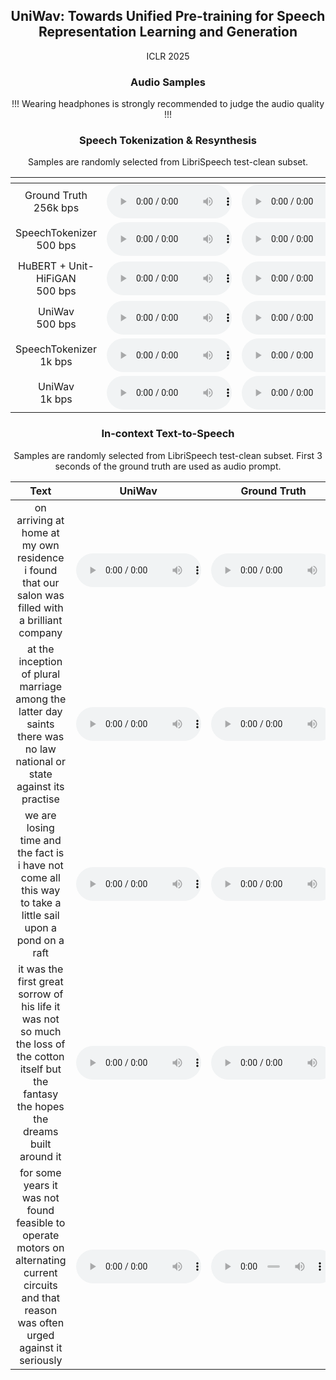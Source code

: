 ## <center> UniWav: Towards Unified Pre-training for Speech Representation Learning and Generation </center>

<center> ICLR 2025 </center> 



### <center> Audio Samples </center>

<center> !!! Wearing headphones is strongly recommended to judge the audio quality !!! </center>


### <center> Speech Tokenization & Resynthesis </center>
<center> Samples are randomly selected from LibriSpeech test-clean subset. </center>

| <span style="width:300px;"></span> |  |  |  |  |  |
| :---: | :---: | :---: | :---: | :---: | :---: |
| Ground Truth<br>256k bps | <audio src="samples/resyn/gt/8463-287645-0001.wav" controls style="width:200px;" preload></audio> | <audio src="samples/resyn/gt/2094-142345-0040.wav" controls style="width:200px;" preload></audio> | <audio src="samples/resyn/gt/4446-2273-0008.wav" controls style="width:200px;" preload></audio> | <audio src="samples/resyn/gt/1995-1837-0028.wav" controls style="width:200px;" preload></audio> | <audio src="samples/resyn/gt/61-70968-0026.wav" controls style="width:200px;" preload></audio> |
| SpeechTokenizer<br>500 bps | <audio src="samples/resyn/sptk500/8463-287645-0001.wav" controls style="width:200px;" preload></audio> | <audio src="samples/resyn/sptk500/2094-142345-0040.wav" controls style="width:200px;" preload></audio> | <audio src="samples/resyn/sptk500/4446-2273-0008.wav" controls style="width:200px;" preload></audio> | <audio src="samples/resyn/sptk500/1995-1837-0028.wav" controls style="width:200px;" preload></audio> | <audio src="samples/resyn/sptk500/61-70968-0026.wav" controls style="width:200px;" preload></audio> |
| HuBERT + Unit-HiFiGAN<br>500 bps | <audio src="samples/resyn/unitgan/8463-287645-0001.wav" controls style="width:200px;" preload></audio> | <audio src="samples/resyn/unitgan/2094-142345-0040.wav" controls style="width:200px;" preload></audio> | <audio src="samples/resyn/unitgan/4446-2273-0008.wav" controls style="width:200px;" preload></audio> | <audio src="samples/resyn/unitgan/1995-1837-0028.wav" controls style="width:200px;" preload></audio> | <audio src="samples/resyn/unitgan/61-70968-0026.wav" controls style="width:200px;" preload></audio> |
| UniWav<br>500 bps | <audio src="samples/resyn/uniwav500/8463-287645-0001.wav" controls style="width:200px;" preload></audio> | <audio src="samples/resyn/uniwav500/2094-142345-0040.wav" controls style="width:200px;" preload></audio> | <audio src="samples/resyn/uniwav500/4446-2273-0008.wav" controls style="width:200px;" preload></audio> | <audio src="samples/resyn/uniwav500/1995-1837-0028.wav" controls style="width:200px;" preload></audio> | <audio src="samples/resyn/uniwav500/61-70968-0026.wav" controls style="width:200px;" preload></audio> |
| SpeechTokenizer<br>1k bps | <audio src="samples/resyn/sptk1k/8463-287645-0001.wav" controls style="width:200px;" preload></audio> | <audio src="samples/resyn/sptk1k/2094-142345-0040.wav" controls style="width:200px;" preload></audio> | <audio src="samples/resyn/sptk1k/4446-2273-0008.wav" controls style="width:200px;" preload></audio> | <audio src="samples/resyn/sptk1k/1995-1837-0028.wav" controls style="width:200px;" preload></audio> | <audio src="samples/resyn/sptk1k/61-70968-0026.wav" controls style="width:200px;" preload></audio> |
| UniWav<br>1k bps | <audio src="samples/resyn/uniwav1k/8463-287645-0001.wav" controls style="width:200px;" preload></audio> | <audio src="samples/resyn/uniwav1k/2094-142345-0040.wav" controls style="width:200px;" preload></audio> | <audio src="samples/resyn/uniwav1k/4446-2273-0008.wav" controls style="width:200px;" preload></audio> | <audio src="samples/resyn/uniwav1k/1995-1837-0028.wav" controls style="width:200px;" preload></audio> | <audio src="samples/resyn/uniwav1k/61-70968-0026.wav" controls style="width:200px;" preload></audio> |

### <center> In-context Text-to-Speech </center>
<center> Samples are randomly selected from LibriSpeech test-clean subset. First 3 seconds of the ground truth are used as audio prompt. </center>

| <span style="width:1000px;">Text</span> | UniWav | Ground Truth |
| :---: | :---: | :---: |
| on arriving at home at my own residence i found that our salon was filled with a brilliant company | <audio src="samples/tts/uniwav/8455-210777-0002.wav" controls style="width:200px;" preload></audio> | <audio src="samples/tts/gt/8455-210777-0002.wav" controls style="width:200px;" preload></audio> |
| at the inception of plural marriage among the latter day saints there was no law national or state against its practise | <audio src="samples/tts/uniwav/4077-13754-0009.wav" controls style="width:200px;" preload></audio> | <audio src="samples/tts/gt/4077-13754-0009.wav" controls style="width:200px;" preload></audio> |
| we are losing time and the fact is i have not come all this way to take a little sail upon a pond on a raft | <audio src="samples/tts/uniwav/260-123286-0006.wav" controls style="width:200px;" preload></audio> | <audio src="samples/tts/gt/260-123286-0006.wav" controls style="width:200px;" preload></audio> |
| it was the first great sorrow of his life it was not so much the loss of the cotton itself but the fantasy the hopes the dreams built around it | <audio src="samples/tts/uniwav/1995-1837-0001.wav" controls style="width:200px;" preload></audio> | <audio src="samples/tts/gt/1995-1837-0001.wav" controls style="width:200px;" preload></audio> |
| for some years it was not found feasible to operate motors on alternating current circuits and that reason was often urged against it seriously | <audio src="samples/tts/uniwav/2300-131720-0009.wav" controls style="width:200px;" preload></audio> | <audio src="samples/tts/gt/2300-131720-0009.wav" controls style="width:200px;" preload></audio> |
